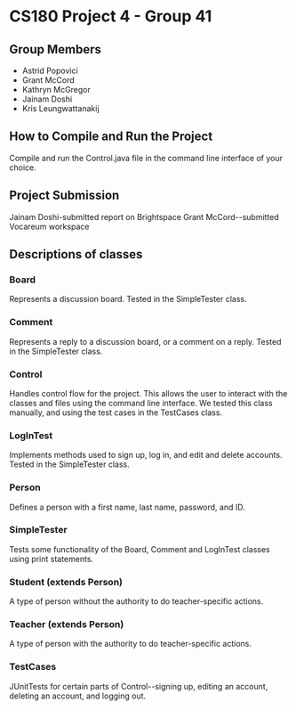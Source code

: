 # CS180 Project 4 - Group 41
## Group Members
- Astrid Popovici
- Grant McCord
- Kathryn McGregor
- Jainam Doshi
- Kris Leungwattanakij 

## How to Compile and Run the Project
Compile and run the Control.java file in the command line interface of your choice.

## Project Submission
Jainam Doshi-submitted report on Brightspace
Grant McCord--submitted Vocareum workspace

## Descriptions of classes
### Board
Represents a discussion board.  Tested in the SimpleTester class.

### Comment
Represents a reply to a discussion board, or a comment on a reply.  Tested in the SimpleTester class.

### Control
Handles control flow for the project.  This allows the user to interact with the classes and files using the command line interface.  We tested this class manually, and using the test cases in the TestCases class.

### LogInTest
Implements methods used to sign up, log in, and edit and delete accounts.  Tested in the SimpleTester class.

### Person
Defines a person with a first name, last name, password, and ID.

### SimpleTester
Tests some functionality of the Board, Comment and LogInTest classes using print statements.

### Student (extends Person)
A type of person without the authority to do teacher-specific actions.

### Teacher (extends Person)
A type of person with the authority to do teacher-specific actions.

### TestCases
JUnitTests for certain parts of Control--signing up, editing an account, deleting an account, and logging out.
